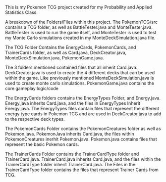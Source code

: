This is my Pokemon TCG project created for my Probability and Applied Statistics Class.

A breakdown of the Folders/Files within this project.
The PokemonTCG/src contains a TCG folder, as well as BattleTester.java and MonteTester.java.
BattleTester is used to run the game itself, and MonteTester is used to test my Monte Carlo simulations
created in my MonteDeckSimulation.java file.

The TCG Folder Contains the EnergyCards, PokemonCards, and TrainerCards folder, as well as 
Card.java, DeckCreator.java, MonteDeckSimulation.java, PokemonGame.java.

The 3 folders mentioned contained files that all inherit Card.java.
DeckCreator.java is used to create the 4 different decks that can be used within the game.
Like previously mentioned MonteDeckSimulation.java is used to create monte carlo simulations.
PokemonGame.java contains the core gameplay logic/code

The EnergyCards folders contains the EnergyTypes Folder, and Energy.java. 
Energy.java inherits Card.java, and the files in EnergyTypes Inherit Energy.java.
The EnergyTypes files contain files that represent the different energy type cards in Pokemon TCG
and are used in DeckCreator.java to add to the respective deck types.

The PokemonCards Folder contains the PokemonCreatures folder as well as Pokemon.java. 
PokemonJava inherits Card.java, the files within PokemonCreatures inerhit Pokemon.java.
Pokemon.java contains files that represent the basic Pokemon cards.

The TrainerCards Folder contains the TrainerCardType folder and TrainerCard.java. 
TrainerCard.java inherits Card.java, and the files within the TrainerCardType folder inherit TrainerCard.java.
The Files in the TrainerCardType folder contains the files that represent Trainer Cards from TCG.
